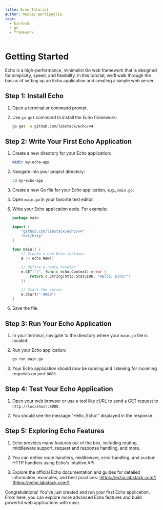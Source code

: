 ```yaml
---
title: Echo Tutorial
author: Wesley Bertipaglia
tags:
  - backend
  - go
  - framework
---
```

# Getting Started

Echo is a high-performance, minimalist Go web framework that is designed for simplicity, speed, and flexibility. In this tutorial, we'll walk through the basics of setting up an Echo application and creating a simple web server.

## Step 1: Install Echo

1. Open a terminal or command prompt.

2. Use `go get` command to install the Echo framework:

    ```bash
    go get -u github.com/labstack/echo/v4
    ```

## Step 2: Write Your First Echo Application

1. Create a new directory for your Echo application:

    ```bash
    mkdir my-echo-app
    ```

2. Navigate into your project directory:

    ```bash
    cd my-echo-app
    ```

3. Create a new Go file for your Echo application, e.g., `main.go`.

4. Open `main.go` in your favorite text editor.

5. Write your Echo application code. For example:

    ```go
    package main

    import (
        "github.com/labstack/echo/v4"
        "net/http"
    )

    func main() {
        // Create a new Echo instance
        e := echo.New()

        // Define a route handler
        e.GET("/", func(c echo.Context) error {
            return c.String(http.StatusOK, "Hello, Echo!")
        })

        // Start the server
        e.Start(":8080")
    }
    ```

6. Save the file.

## Step 3: Run Your Echo Application

1. In your terminal, navigate to the directory where your `main.go` file is located.

2. Run your Echo application:

    ```bash
    go run main.go
    ```

3. Your Echo application should now be running and listening for incoming requests on port `8080`.

## Step 4: Test Your Echo Application

1. Open your web browser or use a tool like cURL to send a GET request to `http://localhost:8080`.

2. You should see the message "Hello, Echo!" displayed in the response.

## Step 5: Exploring Echo Features

1. Echo provides many features out of the box, including routing, middleware support, request and response handling, and more.

2. You can define route handlers, middleware, error handling, and custom HTTP handlers using Echo's intuitive API.

3. Explore the official Echo documentation and guides for detailed information, examples, and best practices: [https://echo.labstack.com/](https://echo.labstack.com/)

Congratulations! You've just created and run your first Echo application. From here, you can explore more advanced Echo features and build powerful web applications with ease.
